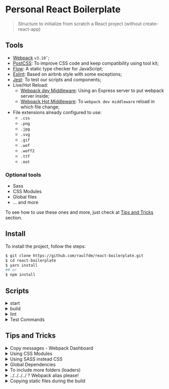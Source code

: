 # Personal React Boilerplate

> Structure to initialize from scratch a React project (without create-react-app)

## Tools

* [Webpack](https://webpack.js.org/) `v3.10ˆ`;
* [PostCSS](http://postcss.org/): To improve CSS code and keep compatibility using tool kit;
* [Flow](https://flow.org/en/): A static type checker for JavaScript;
* [Eslint](https://eslint.org/): Based on airbnb style with some exceptions;
* [Jest](https://facebook.github.io/jest/): To test our scripts and components;
* Live/Hot Reload:
  * [Webpack dev Middleware](https://github.com/webpack/webpack-dev-middleware): Using an Express server to put webpack server inside;
  * [Webpack Hot Middleware](https://github.com/glenjamin/webpack-hot-middleware): To `webpack dev middleware` reload in which file change;
* File extensions already configured to use:
  * `.css`
  * `.png`
  * `.jpg`
  * `.svg`
  * `.gif`
  * `.wof`
  * `.woff2`
  * `.ttf`
  * `.eot`

### Optional tools

* Sass
* CSS Modules
* Global files
* ... and more

To see how to use these ones and more, just check at [Tips and Tricks](#tips-and-tricks) section.

## Install

To install the project, follow the steps:

```bash
$ git clone https://github.com/raulfdm/react-boilerplate.git
$ cd react-boilerplate
$ yarn install
## or
$ npm install
```

<CONTINOUS HERE>

## Scripts

<details>
<summary>start</summary>

Run webpack server with hot reload at `http://localhost:3000`.

</details>

<details>
<summary>build</summary>

To build to `production` the project. All the files will be generated at `dist/` folder.

</details>

<details>
<summary>lint</summary>

Run eslint on `src/` folder to check what is or not compatible with `.eslintrc.json` rules

</details>

<details>
<summary>Test Commands</summary>

To test our application will be used [JEST](https://facebook.github.io/jest/) from Facebook. Jest
try 3 ways to identify your test files:

* `__tests__` folder;
* Any files which contains `test` in it name;
* Any file which contains `spec` in it name;

<details>
<summary>test</summary>

Will run once all tests and will stop it

</details>

<details>
<summary>test:tdd</summary>

Will run all tests and watch for changes.

</details>

<details>
<summary>test:coverage</summary>

Will run all tests and provide statistics about how many % of you code have been tested.

</details>

</details>

## Tips and Tricks

<details>
<summary>Copy messages - Webpack Dashboard</summary>

Some terminals you need to select in different way some message to copy.
[Click here](https://github.com/FormidableLabs/webpack-dashboard/issues/45) to check the issue and
the solution.

</details>

<details>
<summary>Using CSS Modules</summary>

<img src="https://raw.githubusercontent.com/css-modules/logos/master/css-modules-logo.png" alt="CSS MODULES LOGO" height="100" width="100"/>

If you want to use [CSS Modules](https://github.com/css-modules/css-modules) instead Normal CSS, you
just have to pass to CSS-LOADER a query calling that:

```javascript
{
  test: /\.css$/,
  exclude: /node_modules/,
  include: /src/,
  use: ExtractTextPlugin.extract({
    fallback: 'style-loader',
    use: 'css-loader?module', // Here
  }),
},
```

And you your component, you must have to import the CSS as a single object and use the name of the
classes, for instance:

```css
/* Title.css*/
.myTitle {
  font-height: 100px;
}
```

```js
import React from 'react';

import styles from './Title.css';

const Title = ({ children }) => {
  return <h1 className={styles.myTitle}>{children}</h1>;
};
```

When webpack generate the bundle, our `h1` element will have a class like bellow tag and all styles
will be applied correctly:

```html
<h1 class="AW-QNb4eDPlUP8x-8Vn44">Here is my title</h1>
```

</details>

<details>
<summary>Using SASS instead CSS</summary>
<img src="https://cdn.worldvectorlogo.com/logos/sass-1.svg" alt="Sass logo" height="80" width="150"/>

If you want to use SASS instead CSS, first install the following packages:

```
npm install --save-dev sass-loader node-sass

# or

yarn add -D sass-loader node-sass
```

In `webpack.config.js`:

1. Remove CSS RULES;
1. Remove CSS files import from the components and import `SCSS` files instead (`import
   './myStyle.scss'`);
1. Add the following `rule`:

```javascript
{
  test: /\.scss$/,
  exclude: /node_modules/,
  include: /src/,
  use: ExtractTextPlugin.extract({
    fallback: 'style-loader',
    use: ['css-loader', 'sass-loader'],
  }),
},
```

### Add SASS on Storybook
To use storybook and .scss files, you must overwrite webpack.config from `.storybook`.

> :warning: To do it, you must have installed sass-loader (step above)
1. On `.storybook` folder, create a file called `webpack.config.js`
1. Add the following code:
```javascript
// load the default config generator.
const genDefaultConfig = require('@storybook/react/dist/server/config/defaults/webpack.config.js');
const path = require('path');

module.exports = (baseConfig, env) => {
  const config = genDefaultConfig(baseConfig, env);

  // Extend it as you need.
  // For example, add typescript loader:
  config.module.rules.push({
    test: /\.scss$/,
    use: [
      {
        loader: 'style-loader',
      },
      {
        loader: 'css-loader',
      },
      {
        loader: 'sass-loader',
        options: {
          includePaths: ['./src', './node_modules'],
        },
      },
    ],
  });

  config.resolve.extensions.push('.ts', '.tsx');
  return config;
};
```

</details>

<details>
<summary>Global Dependencies</summary>

When `webpack` generate our files and bundles, each file is a module, in other words, it component
or file has it own `closure`. But in some cases we need some variables in global scope, like jQuery
for instance.

To do it, you need to use a webpack plugin called `ProvidePlugin`. To use, you have to add on plugin
list (prod and dev) and pass an option object containing the name of the global variable and the
module/code which needs to be Global:

```javascript
plugins: [
  // ... other plugins
  new webpack.ProvidePlugin({
    $: 'jquery/dist/jquery.js',
    jQuery: 'jquery/dist/jquery.js',
  }),
  // ... other plugins
];
```

In this example, even `$` and `jQuery` are words to represent jQuery, then both are necessary.

Doing that, you **do not have** to import it inside your `index.js` nether any component.

</details>

<details>
<summary>To include more folders (loaders)</summary>

Sometimes we have some dependencies we want to import from `node_modules` folder. But imagine you
need to exclude `node_modules` but you also need to include `node_modules/some-dependency`. Let's
see an example to add `meyer reset css` as a npm dependency:

```bash
yarn add reset-css
```

```javascript
// index.js

// other imports
import 'reset-css/reset.css';

// Hide code...
```

```javascript
// webpack.config (both)

{
  test: /\.css$/,
  exclude: /node_modules(?!\/reset-css)/,
  include: [/src/, /node_modules\/reset-css/],
  use: ExtractTextPlugin.extract({
    fallback: 'style-loader',
    use: 'css-loader',
  }),
},
```

In this case of `exclude`, the regex `/node_modules(?!\/reset-css)/` will exclude every
`node_modules/` children folder, except `reset-css` folder. So, when our css loader run, it will use
`reset-css` module as well.

And we also have to include it. In the case we have just a single include, we can pass an array of
regex (or string paths) to be read by loader.

Remember, is important to make both changes, otherwise when webpack try to load `reset.css` file, it
will thrown and will ask to use some CSS loader to this kind of file.

### Another Option

In CSS case, we can easily just remove `exclude` option and keep our include:

```javascript
// webpack.config (both)

{
  test: /\.css$/,
  include: [/src/, /node_modules\/reset-css/],
  use: ExtractTextPlugin.extract({
    fallback: 'style-loader',
    use: 'css-loader',
  }),
},
```

It will work without think in regex and etc., but webpack will read `node_modules`. It could be
performance problem, or not. Choose the option which make you feel more comfortable! :wink:

</details>

<details>
<summary>../../../../ ? Webpack alias please!</summary>

Sometimes when we nest our files and components and need to import something in the rootfolder, we need to do something like this:

```javascript
import Button from '../../../../../components/button'

// ...
```

What if we can do like this:

```javascript
import Button from 'components/button'

// ...
```

Yes, it's possible using webpack alias. Inside your `webpack.config` (prod as well), you must add a `resolve` option and inside it, add `alias`key which will receive an object:

```javascript
// webpack.config.js

module.exports = {
  // all the configuration

  resolve: {
    alias: {}
  }
}
```

Then, you need to add the name of the alias as a `key` and the exactly path to the folder, for instance:

```javascript
// webpack.config.js

module.exports = {
  // all the configuration

  resolve: {
    alias: {
      components: path.join(__dirname, 'src','components')
    }
  }
}
```

It means we'll have an alias named `components` which correspond on `<my root folder path>/src/components` and when webpack start to read our files to generate the bundle, it'll use this alias to solve our `import Button from 'components/button'`.

> :warning: Important :warning: : Once again, you must apply it in both `webpack.config` (prod and dev)

### Side effects: VSCODE peek and Go has gone! =(

If you use VSCODE, you know how nice is go to a file just clicking it. When we use webpack alias we lost it! :disappointed:

In this cases, there is a small trick to do and keep it working, but not 100% correctly (unfortunately). Check [How to Autocomplete ES Modules With Webpack in VSCode](https://blog.andrewray.me/autocomplete-es-modules-webpack-vscode/)

</details>


<details>
<summary>Copying static files during the build</summary>

Webpack has hundreds of useful plugins to help us build our project properly. Sometimes we want just copy some static file to `dist/`. For these cases, you can use [Copy Webpack Plugin](https://github.com/webpack-contrib/copy-webpack-plugin).

After you install it into your `webpack.config.prod.js`, import it and add in `plugins` array:

```javascript
// webpack.config.prod.js

import CopyPlugin from 'copy-webpack-plugin'

// ... code

module.exports = {
  // ... code

  plugins: [
    // ... My plugins
    new CopyPlugin({
      from: path.join(__dirname, 'assets', 'robots.txt'),
      to: path.join(__dirname, 'dist')
    })
  ]
}
```

In this case, it will copy `<root project folder>/assets/robots.txt` and paste into `dist` during the build process!

This is a simple use, the plugin contains a lot of options. I'd suggest you check the documentation page for more information.
</details>
